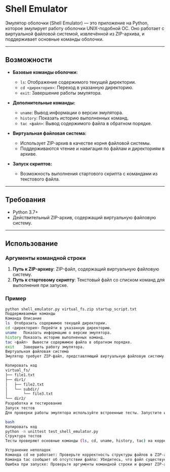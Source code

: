 # Shell Emulator

Эмулятор оболочки (Shell Emulator) — это приложение на Python, которое эмулирует работу оболочки UNIX-подобной ОС. Оно работает с виртуальной файловой системой, извлечённой из ZIP-архива, и поддерживает основные команды оболочки.

---

## Возможности

- **Базовые команды оболочки:**
  - `ls`: Отображение содержимого текущей директории.
  - `cd <директория>`: Переход в указанную директорию.
  - `exit`: Завершение работы эмулятора.
  
- **Дополнительные команды:**
  - `uname`: Вывод информации о версии эмулятора.
  - `history`: Показать историю выполненных команд.
  - `tac <файл>`: Вывод содержимого файла в обратном порядке.

- **Виртуальная файловая система:**
  - Использует ZIP-архив в качестве корня файловой системы.
  - Поддерживаются чтение и навигация по файлам и директориям в архиве.

- **Запуск скриптов:**
  - Возможность выполнения стартового скрипта с командами из текстового файла.

---

## Требования

- Python 3.7+
- Действительный ZIP-архив, содержащий виртуальную файловую систему.

---

## Использование

### Аргументы командной строки

1. **Путь к ZIP-архиву**: ZIP-файл, содержащий виртуальную файловую систему.
2. **Путь к стартовому скрипту**: Текстовый файл со списком команд для выполнения при запуске.

### Пример

```bash
python shell_emulator.py virtual_fs.zip startup_script.txt
Поддерживаемые команды
Команда	Описание
ls	Отобразить содержимое текущей директории.
cd <директория>	Перейти в указанную директорию.
uname	Показать информацию о версии эмулятора.
history	Показать историю выполненных команд.
tac <файл>	Вывести содержимое файла в обратном порядке.
exit	Завершить работу эмулятора.
Виртуальная файловая система
Эмулятор требует ZIP-файл, представляющий виртуальную файловую систему. Пример структуры ZIP-архива:

Копировать код
virtual_fs/
├── file1.txt
├── dir1/
│   ├── file2.txt
│   └── subdir/
│       └── file3.txt
└── dir2/
Разработка и тестирование
Запуск тестов
Для проверки работы эмулятора используйте встроенные тесты. Запустите их следующей командой:

bash
Копировать код
python -m unittest test_shell_emulator.py
Структура тестов
Тесты проверяют основные команды (ls, cd, uname, history, tac) на корректность работы. Для каждого случая выполняется установка временной файловой системы.

Устранение неполадок
Команда cd не работает: Проверьте корректность структуры файлов в ZIP-архиве.
Команда tac сообщает об отсутствии файла: Убедитесь, что файл существует в виртуальной файловой системе.
Ошибка при запуске: Проверьте аргументы командной строки и формат ZIP-архива.
